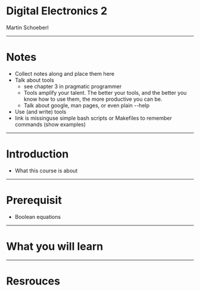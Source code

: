 # Digital Electronics 2

Martin Schoeberl

---

# Notes

 * Collect notes along and place them here
 * Talk about tools
   * see chapter 3 in pragmatic programmer
   * Tools amplify your talent. The better your tools, and the better you know how to use them, the more productive you can be.
   * Talk about google, man pages, or even plain --help
 * Use (and write) tools
 * link is missinguse simple bash scripts or Makefiles to remember commands (show examples)
---

# Introduction

 * What this course is about

---

# Prerequisit

 * Boolean equations

---

# What you will learn

---

# Resrouces
